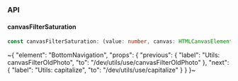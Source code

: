 

### API

#### canvasFilterSaturation

```ts
const canvasFilterSaturation: (value: number, canvas: HTMLCanvasElement) => HTMLCanvasElement;
```


~{
  "element": "BottomNavigation",
  "props": {
    "previous": {
      "label": "Utils: canvasFilterOldPhoto",
      "to": "/dev/utils/use/canvasFilterOldPhoto"
    },
    "next": {
      "label": "Utils: capitalize",
      "to": "/dev/utils/use/capitalize"
    }
  }
}~